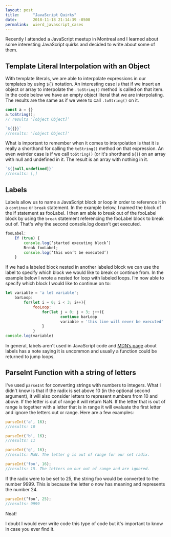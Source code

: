 ```yaml
---
layout: post
title:      "JavaScript Quirks"
date:       2018-11-18 21:14:39 -0500
permalink:  wierd_javascript_cases
---
```


Recently I attended a JavaScript meetup in Montreal and I learned about some interesting JavaScript quirks and decided to write about some of them.

 <h2> Template Literal Interpolation with an Object </h2>

With template literals, we are able to interpolate expressions in our templates by using `${}` notation. An interesting case is that if we insert an object or array to interpolate the `.toString()` method is called on that item. In the code below we have an empty object literal that we are interpolating. The results are the same as if we were to call `.toString()` on it.

```js
const a = {}
a.toString();
// results ‘[object Object]’

`${{}}`
//results: '[object Object]'
```

What is important to remember when it comes to interpolation is that it is really a shorthand for calling the `toString()` method on that expression. An even weirder case is if we call `toString()` (or it's shorthand `${}`) on an array with null and undefined in it. The result is an array with nothing in it.

```js
`${[null,undefined]}`
//results: [,]
```

<h2> Labels </h2>

Labels allow us to name a JavaScript block or loop in order to reference it in a `continue` or `break` statement. In the example below, I named the block of the if statement as fooLabel. I then am able to break out of the fooLabel block by using the `break` statement referencing the fooLabel block to break out of. That's why the second console.log doesn’t get executed.

```js
fooLabel:
    If (true) {
        console.log(‘started executing block’)
        Break fooLabel;
        console.log(‘this won’t be executed’)
    }
```

If we had a labeled block nested in another labeled block we can use the label to specify which block we would like to break or continue from. In the example below I wrote a nested for loop with labeled loops. I’m now able to specify which block I would like to continue on to:

```js
let variable = 'a let variable';
    barLoop:
        for(let i = 0; i < 3; i++){
            fooLoop:
                for(let j = 0; j < 3; j++){
                        continue barLoop
                        variable = 'this line will never be executed'
                }
            }
console.log(variable)
```

In general, labels aren't used in JavaScript code and [MDN’s page](https://developer.mozilla.org/en-US/docs/Web/JavaScript/Reference/Statements/label) about labels has a note saying it is uncommon and usually a function could be returned to jump loops.

<h2> ParseInt Function with a string of letters </h2>

I've used `parseInt` for converting strings with numbers to integers. What I didn't know is that if the radix is set above 10 (in the optional second argument), it will also consider letters to represent numbers from 10 and above. If the letter is out of range it will return NaN. If the letter that is out of range is together with a letter that is in range it will evaluate the first letter and ignore the letters out or range. Here are a few examples:

```js
parseInt('a', 16);
//results: 10

parseInt('b', 16);
//results: 11

parseInt('g', 16);
//results: NaN. The letter g is out of range for our set radix.

parseInt('foo', 16);
//results: 15. The letters oo our out of range and are ignored.
```

 If the radix were to be set to 25, the string foo would be converted to the number 9999. This is because the letter o now has meaning and represents the number 24.

```js
parseInt(‘foo’, 25);
//results: 9999
```

Neat!

I doubt I would ever write code this type of code but it's important to know in case you ever find it.

